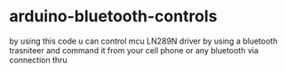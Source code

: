 # arduino-bluetooth-controls
by using this code u can control mcu LN289N driver by using a bluetooth trasniteer and command it from your cell phone or any bluetooth via connection thru
